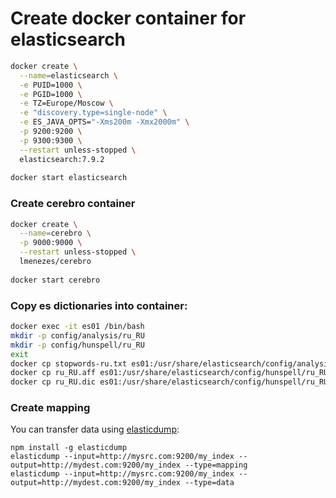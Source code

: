 # Create docker container for elasticsearch

```bash
docker create \
  --name=elasticsearch \
  -e PUID=1000 \
  -e PGID=1000 \
  -e TZ=Europe/Moscow \
  -e "discovery.type=single-node" \
  -e ES_JAVA_OPTS="-Xms200m -Xmx2000m" \
  -p 9200:9200 \
  -p 9300:9300 \
  --restart unless-stopped \
  elasticsearch:7.9.2
  
docker start elasticsearch
```

### Create cerebro container

```bash
docker create \
  --name=cerebro \
  -p 9000:9000 \
  --restart unless-stopped \
  lmenezes/cerebro
  
docker start cerebro
```

### Copy es dictionaries into container:

```bash 
docker exec -it es01 /bin/bash
mkdir -p config/analysis/ru_RU
mkdir -p config/hunspell/ru_RU
exit
docker cp stopwords-ru.txt es01:/usr/share/elasticsearch/config/analysis/ru_RU/
docker cp ru_RU.aff es01:/usr/share/elasticsearch/config/hunspell/ru_RU
docker cp ru_RU.dic es01:/usr/share/elasticsearch/config/hunspell/ru_RU
```

### Create mapping

You can transfer data using [elasticdump](https://stackoverflow.com/questions/26547560/how-to-move-elasticsearch-data-from-one-server-to-another):

```
npm install -g elasticdump
elasticdump --input=http://mysrc.com:9200/my_index --output=http://mydest.com:9200/my_index --type=mapping
elasticdump --input=http://mysrc.com:9200/my_index --output=http://mydest.com:9200/my_index --type=data
```
